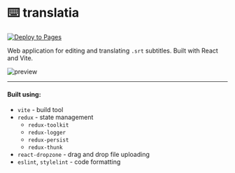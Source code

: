 #  ⌨️ translatia

[![Deploy to Pages](https://github.com/ltatarev/translatia/actions/workflows/vite.yml/badge.svg)](https://github.com/ltatarev/translatia/actions/workflows/vite.yml)

Web application for editing and translating `.srt` subtitles. Built with React and Vite.

![preview](https://user-images.githubusercontent.com/38048916/153944916-bb27c380-2bdc-496c-bdc6-3dbf8a13457f.gif)

---

#### Built using:
* `vite` - build tool
* `redux` - state management
    - `redux-toolkit`
    - `redux-logger`
    - `redux-persist`
    - `redux-thunk`
* `react-dropzone` - drag and drop file uploading
* `eslint`, `stylelint` - code formatting
